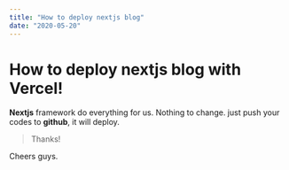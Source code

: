 ```yaml
---
title: "How to deploy nextjs blog"
date: "2020-05-20"
---
```


# How to deploy nextjs blog with Vercel!

**Nextjs** framework do everything for us. Nothing to change.
just push your codes to **github**, it will deploy.

> Thanks!

Cheers guys.
